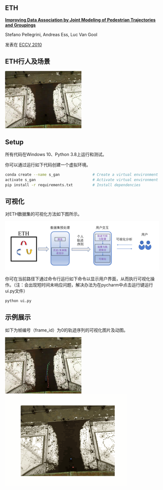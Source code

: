 ## ETH

**<a href="https://link.springer.com/content/pdf/10.1007/978-3-642-15549-9_33.pdf">Improving Data Association by Joint Modeling of Pedestrian Trajectories and Groupings</a>**

Stefano Pellegrini,  Andreas Ess, Luc Van Gool

发表在 [ECCV 2010](https://projects.ics.forth.gr/eccv2010/intro.php/)

## ETH行人及场景
<div>
    <img src="img/seq_eth_0.png" width="250px">
</div>

## Setup
所有代码在Windows 10、Python 3.8上运行和测试。

你可以通过运行如下代码创建一个虚拟环境。

```bash
conda create --name s_gan               # Create a virtual environment
activate s_gan                          # Activate virtual environment
pip install -r requirements.txt         # Install dependencies
```

## 可视化
对ETH数据集的可视化方法如下图所示。
<div>
    <img src="img/Visualization.png" width="1551px">
</div>

你可在当前路径下通过命令行运行如下命令以显示用户界面，从而执行可视化操作。（注：会出现短时间未响应问题，解决办法为在pycharm中点击运行键运行ui.py文件）
```bash
python ui.py
```

## 示例展示
如下为帧编号（frame_id）为0的轨迹序列的可视化图片及动图。
<div>
    <img src="visual_traj/fig/seq_eth_0.png" width="250px">
</div>
<div>
     <img src="visual_traj/gif/seq_eth_0.gif" width="400px">
</div>
